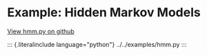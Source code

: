 # Example: Hidden Markov Models

[View hmm.py on
github](https://github.com/pyro-ppl/pyro/blob/dev/examples/hmm.py)

::: {.literalinclude language="python"}
../../examples/hmm.py
:::
